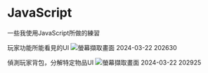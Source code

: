 # JavaScript

一些我使用JavaScript所做的練習


玩家功能所能看見的UI
![螢幕擷取畫面 2024-03-22 202630](https://github.com/Capoouo/JavaScript/assets/100028637/00504c78-98b9-4436-8e9a-d36039bf77a2)

偵測玩家背包，分解特定物品UI
![螢幕擷取畫面 2024-03-22 202925](https://github.com/Capoouo/JavaScript/assets/100028637/ed924a08-ee88-4b97-9aa0-98150280319a)
